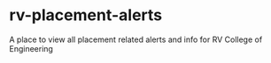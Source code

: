 # rv-placement-alerts
A place to view all placement related alerts and info for RV College of Engineering
